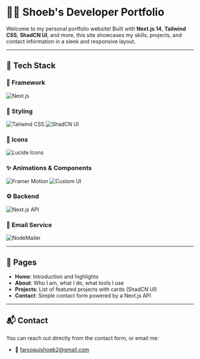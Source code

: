 # 🧑‍💻 Shoeb's Developer Portfolio

Welcome to my personal portfolio website! Built with **Next.js 14**, **Tailwind CSS**, **ShadCN UI**, and more, this site showcases my skills, projects, and contact information in a sleek and responsive layout.

---

## 🔧 Tech Stack

### 🧱 Framework
<p>
  <img src="https://img.shields.io/badge/Next.js-000000?style=for-the-badge&logo=nextdotjs&logoColor=white" alt="Next.js"/>
</p>

### 🎨 Styling
<p>
  <img src="https://img.shields.io/badge/Tailwind_CSS-06B6D4?style=for-the-badge&logo=tailwindcss&logoColor=white" alt="Tailwind CSS"/>
  <img src="https://img.shields.io/badge/ShadCN_UI-black?style=for-the-badge" alt="ShadCN UI"/>
</p>

### 🔣 Icons
<p>
  <img src="https://img.shields.io/badge/Lucide_Icons-000000?style=for-the-badge" alt="Lucide Icons"/>
</p>

### ✨ Animations & Components
<p>
  <img src="https://img.shields.io/badge/Framer_Motion-EF0179?style=for-the-badge&logo=framer&logoColor=white" alt="Framer Motion"/>
  <img src="https://img.shields.io/badge/Custom_UI_Components-gray?style=for-the-badge" alt="Custom UI"/>
</p>

### ⚙️ Backend
<p>
  <img src="https://img.shields.io/badge/Next.js_API_Routes-000000?style=for-the-badge&logo=nextdotjs&logoColor=white" alt="Next.js API"/>
</p>

### 📧 Email Service
<p>
  <img src="https://img.shields.io/badge/NodeMailer-green?style=for-the-badge&logo=nodedotjs&logoColor=white" alt="NodeMailer"/>
</p>

---

## 📁 Pages

- **Home**: Introduction and highlights
- **About**: Who I am, what I do, what tools I use
- **Projects**: List of featured projects with cards (ShadCN UI)
- **Contact**: Simple contact form powered by a Next.js API

---

## 📬 Contact

You can reach out directly from the contact form, or email me:
- 📧 [farooquishoeb2@gmail.com](mailto:farooquishoeb2@gmail.com)
